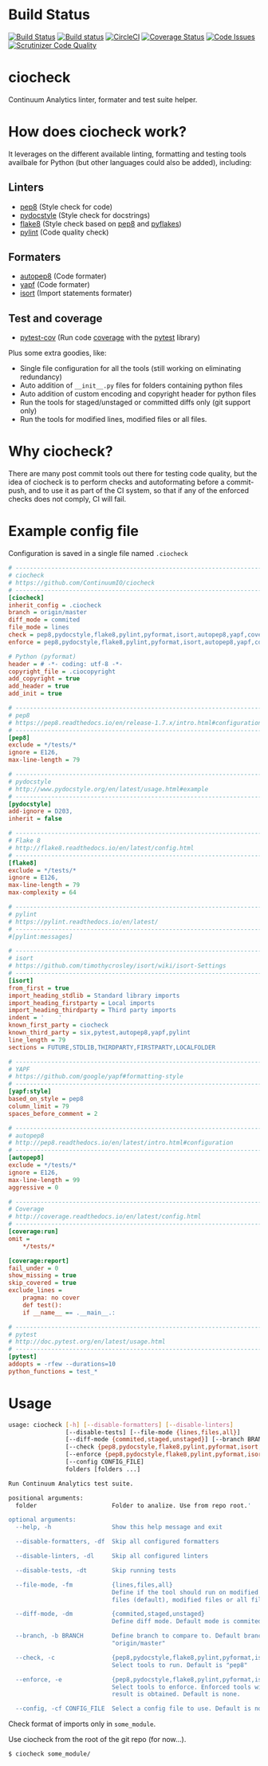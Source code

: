 # Build Status

[![Build Status](https://travis-ci.org/ContinuumIO/ciocheck.svg?branch=master)](https://travis-ci.org/ContinuumIO/ciocheck)
[![Build status](https://ci.appveyor.com/api/projects/status/ylipp3kgn5t4hpdw?svg=true)](https://ci.appveyor.com/project/ContinuumAnalytics/ciocheck)
[![CircleCI](https://circleci.com/gh/ContinuumIO/ciocheck/tree/master.svg?style=shield)](https://circleci.com/gh/ContinuumIO/ciocheck/tree/master)
[![Coverage Status](https://coveralls.io/repos/github/ContinuumIO/ciocheck/badge.svg?branch=master)](https://coveralls.io/github/ContinuumIO/ciocheck?branch=master)
[![Code Issues](https://www.quantifiedcode.com/api/v1/project/ccc68df612024e7e8fd386ffe2252a95/badge.svg)](https://www.quantifiedcode.com/app/project/ccc68df612024e7e8fd386ffe2252a95)
[![Scrutinizer Code Quality](https://scrutinizer-ci.com/g/ContinuumIO/ciocheck/badges/quality-score.png?b=master)](https://scrutinizer-ci.com/g/ContinuumIO/ciocheck/?branch=master)

# ciocheck
Continuum Analytics linter, formater and test suite helper.

# How does ciocheck work?

It leverages on the different available linting, formatting and testing tools 
availbale for Python (but other languages could also be added), including:

## Linters
- [pep8](https://pep8.readthedocs.io/)  (Style check for code)
- [pydocstyle](https://pydocstyle.readthedocs.io/en/latest/)  (Style check for docstrings)
- [flake8](http://flake8.readthedocs.io/en/latest/)  (Style check based on [pep8](https://pep8.readthedocs.io/) and [pyflakes](https://github.com/pyflakes/pyflakes))
- [pylint](https://pylint.readthedocs.io/)  (Code quality check)

## Formaters
- [autopep8](https://github.com/hhatto/autopep8)  (Code formater)
- [yapf](https://github.com/google/yapf)  (Code formater)
- [isort](https://github.com/timothycrosley/isort/)  (Import statements formater)

## Test and coverage
- [pytest-cov](http://pytest-cov.readthedocs.io/en/latest/)  (Run code [coverage](http://coverage.readthedocs.io/en/latest) with the [pytest](http://pytest.org/latest/) library)

Plus some extra goodies, like:
- Single file configuration for all the tools (still working on eliminating 
  redundancy)
- Auto addition of `__init__.py` files for folders containing python files
- Auto addition of custom encoding and copyright header for python files
- Run the tools for staged/unstaged or committed diffs only (git support only)
- Run the tools for modified lines, modified files or all files.

# Why ciocheck?
There are many post commit tools out there for testing code quality, but the
idea of ciocheck is to perform checks and autoformating before a commit-push,
and to use it as part of the CI system, so that if any of the enforced checks
does not comply, CI will fail.

# Example config file
Configuration is saved in a single file named `.ciocheck`

```ini
# -----------------------------------------------------------------------------
# ciocheck
# https://github.com/ContinuumIO/ciocheck
# -----------------------------------------------------------------------------
[ciocheck]
inherit_config = .ciocheck
branch = origin/master
diff_mode = commited
file_mode = lines
check = pep8,pydocstyle,flake8,pylint,pyformat,isort,autopep8,yapf,coverage,pytest
enforce = pep8,pydocstyle,flake8,pylint,pyformat,isort,autopep8,yapf,coverage,pytest

# Python (pyformat)
header = # -*- coding: utf-8 -*-
copyright_file = .ciocopyright
add_copyright = true
add_header = true
add_init = true

# -----------------------------------------------------------------------------
# pep8
# https://pep8.readthedocs.io/en/release-1.7.x/intro.html#configuration
# -----------------------------------------------------------------------------
[pep8]
exclude = */tests/*
ignore = E126,
max-line-length = 79

# -----------------------------------------------------------------------------
# pydocstyle
# http://www.pydocstyle.org/en/latest/usage.html#example
# -----------------------------------------------------------------------------
[pydocstyle]
add-ignore = D203,
inherit = false

# -----------------------------------------------------------------------------
# Flake 8
# http://flake8.readthedocs.io/en/latest/config.html
# -----------------------------------------------------------------------------
[flake8]
exclude = */tests/*
ignore = E126,
max-line-length = 79
max-complexity = 64

# -----------------------------------------------------------------------------
# pylint
# https://pylint.readthedocs.io/en/latest/
# -----------------------------------------------------------------------------
#[pylint:messages]

# -----------------------------------------------------------------------------
# isort
# https://github.com/timothycrosley/isort/wiki/isort-Settings
# -----------------------------------------------------------------------------
[isort]
from_first = true
import_heading_stdlib = Standard library imports
import_heading_firstparty = Local imports
import_heading_thirdparty = Third party imports
indent = '    '
known_first_party = ciocheck
known_third_party = six,pytest,autopep8,yapf,pylint
line_length = 79
sections = FUTURE,STDLIB,THIRDPARTY,FIRSTPARTY,LOCALFOLDER

# -----------------------------------------------------------------------------
# YAPF
# https://github.com/google/yapf#formatting-style
# -----------------------------------------------------------------------------
[yapf:style]
based_on_style = pep8
column_limit = 79
spaces_before_comment = 2

# -----------------------------------------------------------------------------
# autopep8
# http://pep8.readthedocs.io/en/latest/intro.html#configuration
# -----------------------------------------------------------------------------
[autopep8]
exclude = */tests/*
ignore = E126,
max-line-length = 99
aggressive = 0

# -----------------------------------------------------------------------------
# Coverage
# http://coverage.readthedocs.io/en/latest/config.html
# -----------------------------------------------------------------------------
[coverage:run]
omit =
    */tests/*

[coverage:report]
fail_under = 0
show_missing = true
skip_covered = true
exclude_lines =
    pragma: no cover
    def test():
    if __name__ == .__main__.:

# -----------------------------------------------------------------------------
# pytest
# http://doc.pytest.org/en/latest/usage.html
# -----------------------------------------------------------------------------
[pytest]
addopts = -rfew --durations=10
python_functions = test_*
```

# Usage

```bash
usage: ciocheck [-h] [--disable-formatters] [--disable-linters]
                [--disable-tests] [--file-mode {lines,files,all}]
                [--diff-mode {commited,staged,unstaged}] [--branch BRANCH]
                [--check {pep8,pydocstyle,flake8,pylint,pyformat,isort,yapf,autopep8,coverage,pytest}
                [--enforce {pep8,pydocstyle,flake8,pylint,pyformat,isort,yapf,autopep8,coverage,pytest}
                [--config CONFIG_FILE]
                folders [folders ...]

Run Continuum Analytics test suite.

positional arguments:
  folder                     Folder to analize. Use from repo root.'

optional arguments:
  --help, -h                 Show this help message and exit

  --disable-formatters, -df  Skip all configured formatters

  --disable-linters, -dl     Skip all configured linters

  --disable-tests, -dt       Skip running tests

  --file-mode, -fm           {lines,files,all}
                             Define if the tool should run on modified lines of
                             files (default), modified files or all files

  --diff-mode, -dm           {commited,staged,unstaged}
                             Define diff mode. Default mode is commited.

  --branch, -b BRANCH        Define branch to compare to. Default branch is
                             "origin/master"

  --check, -c                {pep8,pydocstyle,flake8,pylint,pyformat,isort,yapf,autopep8,coverage,pytest}
                             Select tools to run. Default is "pep8"

  --enforce, -e              {pep8,pydocstyle,flake8,pylint,pyformat,isort,yapf,autopep8,coverage,pytest}
                             Select tools to enforce. Enforced tools will fail if a
                             result is obtained. Default is none.

  --config, -cf CONFIG_FILE  Select a config file to use. Default is none.

```

Check format of imports only in `some_module`.

Use ciocheck from the root of the git repo (for now...).

```bash
$ ciocheck some_module/
```
